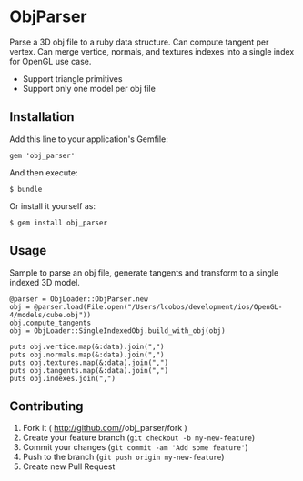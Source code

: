 # ObjParser

Parse a 3D obj file to a ruby data structure.
Can compute tangent per vertex.
Can merge vertice, normals, and textures indexes into a single index for OpenGL use case.

- Support triangle primitives
- Support only one model per obj file

## Installation

Add this line to your application's Gemfile:

    gem 'obj_parser'

And then execute:

    $ bundle

Or install it yourself as:

    $ gem install obj_parser

## Usage

Sample to parse an obj file, generate tangents and transform to a single indexed 3D model.

    @parser = ObjLoader::ObjParser.new
    obj = @parser.load(File.open("/Users/lcobos/development/ios/OpenGL-4/models/cube.obj"))
    obj.compute_tangents
    obj = ObjLoader::SingleIndexedObj.build_with_obj(obj)
    
    puts obj.vertice.map(&:data).join(",")
    puts obj.normals.map(&:data).join(",")
    puts obj.textures.map(&:data).join(",")
    puts obj.tangents.map(&:data).join(",")
    puts obj.indexes.join(",")
  

## Contributing

1. Fork it ( http://github.com/<my-github-username>/obj_parser/fork )
2. Create your feature branch (`git checkout -b my-new-feature`)
3. Commit your changes (`git commit -am 'Add some feature'`)
4. Push to the branch (`git push origin my-new-feature`)
5. Create new Pull Request